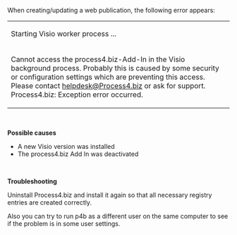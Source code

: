 When creating/updating a web publication, the following error appears:

<table>
<colgroup>
<col style="width: 100%" />
</colgroup>
<tbody>
<tr class="odd">
<td><p>Starting Visio worker process ...</p></td>
</tr>
<tr class="even">
<td><p>Cannot access the process4.biz-Add-In in the Visio background process. Probably this is caused by some security or configuration settings which are preventing this access. Please contact <a href="mailto:helpdesk@Process4.biz">helpdesk@Process4.biz</a> or ask for support. Process4.biz: Exception error occurred.</p></td>
</tr>
</tbody>
</table>

 

**Possible causes**

-   A new Visio version was installed 
-   The process4.biz Add In was deactivated 

 

**Troubleshooting**

Uninstall Process4.biz and install it again so that all necessary
registry entries are created correctly.

Also you can try to run p4b as a different user on the same computer to
see if the problem is in some user settings.
